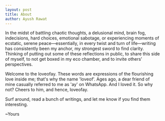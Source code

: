 ```yaml
---
layout: post
title: About
author: Ayush Rawat
---
```


In the midst of battling chaotic thoughts, a delusional mind, brain fog, indecisions, hard choices, emotional sabotage, or experiencing moments of ecstatic, serene peace—essentially, in every twist and turn of life—writing has consistently been my anchor, my strongest sword to find clarity. Thinking of putting out some of these reflections in public, to share this side of myself, to not get boxed in my eco chamber, and to invite others' perspectives.

Welcome to the loveofay. These words are expressions of the flourishing love inside me; that's why the name 'loveof'. Ages ago, a dear friend of mine casually referred to me as 'ay' on WhatsApp. And I loved it. So why not? Cheers to him, and hence, loveofay.

Surf around, read a bunch of writings, and let me know if you find them interesting.

~Yours
